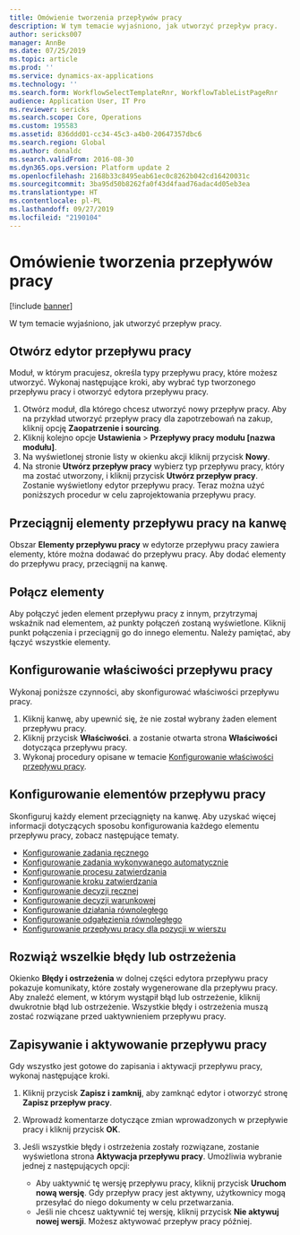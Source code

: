 ```yaml
---
title: Omówienie tworzenia przepływów pracy
description: W tym temacie wyjaśniono, jak utworzyć przepływ pracy.
author: sericks007
manager: AnnBe
ms.date: 07/25/2019
ms.topic: article
ms.prod: ''
ms.service: dynamics-ax-applications
ms.technology: ''
ms.search.form: WorkflowSelectTemplateRnr, WorkflowTableListPageRnr
audience: Application User, IT Pro
ms.reviewer: sericks
ms.search.scope: Core, Operations
ms.custom: 195583
ms.assetid: 836ddd01-cc34-45c3-a4b0-20647357dbc6
ms.search.region: Global
ms.author: donaldc
ms.search.validFrom: 2016-08-30
ms.dyn365.ops.version: Platform update 2
ms.openlocfilehash: 2168b33c8495eab61ec0c8262b042cd16420031c
ms.sourcegitcommit: 3ba95d50b8262fa0f43d4faad76adac4d05eb3ea
ms.translationtype: HT
ms.contentlocale: pl-PL
ms.lasthandoff: 09/27/2019
ms.locfileid: "2190104"
---
```

# <a name="create-workflows-overview"></a>Omówienie tworzenia przepływów pracy

[!include [banner](../includes/banner.md)]

W tym temacie wyjaśniono, jak utworzyć przepływ pracy.

## <a name="open-the-workflow-editor"></a>Otwórz edytor przepływu pracy

Moduł, w którym pracujesz, określa typy przepływu pracy, które możesz utworzyć. Wykonaj następujące kroki, aby wybrać typ tworzonego przepływu pracy i otworzyć edytora przepływu pracy.

1. Otwórz moduł, dla którego chcesz utworzyć nowy przepływ pracy. Aby na przykład utworzyć przepływ pracy dla zapotrzebowań na zakup, kliknij opcję **Zaopatrzenie i sourcing**.
2. Kliknij kolejno opcje **Ustawienia** &gt; **Przepływy pracy modułu \[nazwa modułu\]**.
3. Na wyświetlonej stronie listy w okienku akcji kliknij przycisk **Nowy**.
4. Na stronie **Utwórz przepływ pracy** wybierz typ przepływu pracy, który ma zostać utworzony, i kliknij przycisk **Utwórz przepływ pracy**. Zostanie wyświetlony edytor przepływu pracy. Teraz można użyć poniższych procedur w celu zaprojektowania przepływu pracy.

## <a name="drag-workflow-elements-onto-the-canvas"></a>Przeciągnij elementy przepływu pracy na kanwę

Obszar **Elementy przepływu pracy** w edytorze przepływu pracy zawiera elementy, które można dodawać do przepływu pracy. Aby dodać elementy do przepływu pracy, przeciągnij na kanwę.

## <a name="connect-the-elements"></a>Połącz elementy

Aby połączyć jeden element przepływu pracy z innym, przytrzymaj wskaźnik nad elementem, aż punkty połączeń zostaną wyświetlone. Kliknij punkt połączenia i przeciągnij go do innego elementu. Należy pamiętać, aby łączyć wszystkie elementy.

## <a name="configure-the-properties-of-the-workflow"></a>Konfigurowanie właściwości przepływu pracy

Wykonaj poniższe czynności, aby skonfigurować właściwości przepływu pracy.

1. Kliknij kanwę, aby upewnić się, że nie został wybrany żaden element przepływu pracy.
2. Kliknij przycisk **Właściwości**. a zostanie otwarta strona **Właściwości** dotycząca przepływu pracy.
3. Wykonaj procedury opisane w temacie [Konfigurowanie właściwości przepływu pracy](configure-workflow-properties.md).

## <a name="configure-the-elements-of-the-workflow"></a>Konfigurowanie elementów przepływu pracy

Skonfiguruj każdy element przeciągnięty na kanwę. Aby uzyskać więcej informacji dotyczących sposobu konfigurowania każdego elementu przepływu pracy, zobacz następujące tematy.

- [Konfigurowanie zadania ręcznego](configure-manual-task-workflow.md)
- [Konfigurowanie zadania wykonywanego automatycznie](configure-automated-task-workflow.md)
- [Konfigurowanie procesu zatwierdzania](configure-approval-process-workflow.md)
- [Konfigurowanie kroku zatwierdzania](configure-approval-step-workflow.md)
- [Konfigurowanie decyzji ręcznej](configure-manual-decision-workflow.md)
- [Konfigurowanie decyzji warunkowej](configure-conditional-decision-workflow.md)
- [Konfigurowanie działania równoległego](configure-parallel-activity-workflow.md)
- [Konfigurowanie odgałęzienia równoległego](configure-parallel-branch-workflow.md)
- [Konfigurowanie przepływu pracy dla pozycji w wierszu](configure-line-item-workflow.md)

## <a name="resolve-any-errors-or-warnings"></a>Rozwiąż wszelkie błędy lub ostrzeżenia

Okienko **Błędy i ostrzeżenia** w dolnej części edytora przepływu pracy pokazuje komunikaty, które zostały wygenerowane dla przepływu pracy. Aby znaleźć element, w którym wystąpił błąd lub ostrzeżenie, kliknij dwukrotnie błąd lub ostrzeżenie. Wszystkie błędy i ostrzeżenia muszą zostać rozwiązane przed uaktywnieniem przepływu pracy.

## <a name="save-and-activate-the-workflow"></a>Zapisywanie i aktywowanie przepływu pracy

Gdy wszystko jest gotowe do zapisania i aktywacji przepływu pracy, wykonaj następujące kroki.

1. Kliknij przycisk **Zapisz i zamknij**, aby zamknąć edytor i otworzyć stronę **Zapisz przepływ pracy**.
2. Wprowadź komentarze dotyczące zmian wprowadzonych w przepływie pracy i kliknij przycisk **OK**.
3. Jeśli wszystkie błędy i ostrzeżenia zostały rozwiązane, zostanie wyświetlona strona **Aktywacja przepływu pracy**. Umożliwia wybranie jednej z następujących opcji:

    - Aby uaktywnić tę wersję przepływu pracy, kliknij przycisk **Uruchom nową wersję**. Gdy przepływ pracy jest aktywny, użytkownicy mogą przesyłać do niego dokumenty w celu przetwarzania.
    - Jeśli nie chcesz uaktywnić tej wersję, kliknij przycisk **Nie aktywuj nowej wersji**. Możesz aktywować przepływ pracy później.
